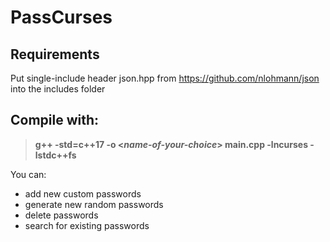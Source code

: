 # PassCurses

## Requirements
Put single-include header json.hpp from https://github.com/nlohmann/json into the includes folder

## Compile with:
> __g++ -std=c++17 -o <*name-of-your-choice*> main.cpp -lncurses -lstdc++fs__

You can:
* add new custom passwords
* generate new random passwords
* delete passwords
* search for existing passwords
